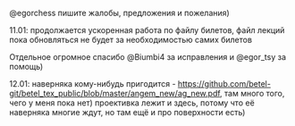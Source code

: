@egorchess пишите жалобы, предложения и пожелания)

11.01: продолжается ускоренная работа по файлу билетов, файл лекций пока обновляться не будет за необходимостью самих билетов

Отдельное огромное спасибо @Biumbi4 за исправления и @egor_tsy за помощь)

12.01: наверняка кому-нибудь пригодится - https://github.com/betel-git/betel_tex_public/blob/master/angem_new/ag_new.pdf, там много того, чего у меня пока нет)
проективка лежит и здесь, потому что её наверняка многие ждут, но там ещё и про поверхности есть) 